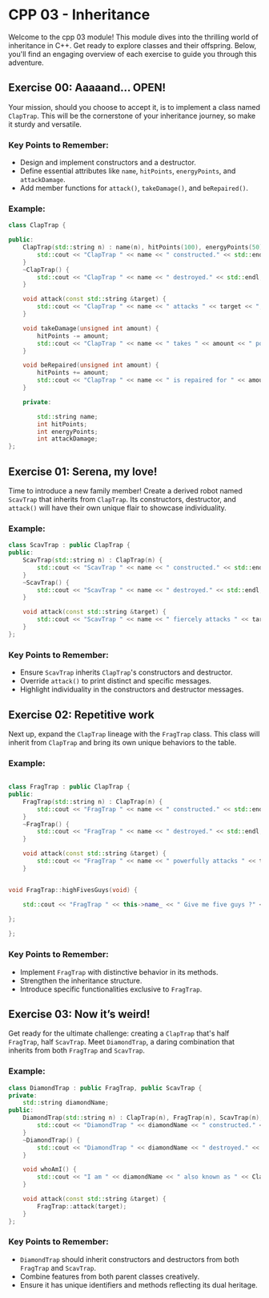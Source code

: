# CPP 03 - Inheritance

Welcome to the cpp 03 module! This module dives into the thrilling world of inheritance in C++. Get ready to explore classes and their offspring. Below, you'll find an engaging overview of each exercise to guide you through this adventure.

## Exercise 00: Aaaaand... OPEN!
Your mission, should you choose to accept it, is to implement a class named `ClapTrap`. This will be the cornerstone of your inheritance journey, so make it sturdy and versatile.

### Key Points to Remember:
- Design and implement constructors and a destructor.
- Define essential attributes like `name`, `hitPoints`, `energyPoints`, and `attackDamage`.
- Add member functions for `attack()`, `takeDamage()`, and `beRepaired()`.

### Example:
```cpp
class ClapTrap {

public:
    ClapTrap(std::string n) : name(n), hitPoints(100), energyPoints(50), attackDamage(20) {
        std::cout << "ClapTrap " << name << " constructed." << std::endl;
    }
    ~ClapTrap() {
        std::cout << "ClapTrap " << name << " destroyed." << std::endl;
    }

    void attack(const std::string &target) {
        std::cout << "ClapTrap " << name << " attacks " << target << ", causing " << attackDamage << " points of damage!" << std::endl;
    }

    void takeDamage(unsigned int amount) {
        hitPoints -= amount;
        std::cout << "ClapTrap " << name << " takes " << amount << " points of damage!" << std::endl;
    }

    void beRepaired(unsigned int amount) {
        hitPoints += amount;
        std::cout << "ClapTrap " << name << " is repaired for " << amount << " hit points!" << std::endl;
    }

    private:

        std::string name;
        int hitPoints;
        int energyPoints;
        int attackDamage;
};


```


## Exercise 01: Serena, my love!
Time to introduce a new family member! Create a derived robot named `ScavTrap` that inherits from `ClapTrap`. Its constructors, destructor, and `attack()` will have their own unique flair to showcase individuality.

### Example:
```cpp
class ScavTrap : public ClapTrap {
public:
    ScavTrap(std::string n) : ClapTrap(n) {
        std::cout << "ScavTrap " << name << " constructed." << std::endl;
    }
    ~ScavTrap() {
        std::cout << "ScavTrap " << name << " destroyed." << std::endl;
    }

    void attack(const std::string &target) {
        std::cout << "ScavTrap " << name << " fiercely attacks " << target << ", causing " << attackDamage << " points of damage!" << std::endl;
    }
};

```


### Key Points to Remember:
- Ensure `ScavTrap` inherits `ClapTrap`'s constructors and destructor.
- Override `attack()` to print distinct and specific messages.
- Highlight individuality in the constructors and destructor messages.

## Exercise 02: Repetitive work
Next up, expand the `ClapTrap` lineage with the `FragTrap` class. This class will inherit from `ClapTrap` and bring its own unique behaviors to the table.

### Example:
```cpp

class FragTrap : public ClapTrap {
public:
    FragTrap(std::string n) : ClapTrap(n) {
        std::cout << "FragTrap " << name << " constructed." << std::endl;
    }
    ~FragTrap() {
        std::cout << "FragTrap " << name << " destroyed." << std::endl;
    }

    void attack(const std::string &target) {
        std::cout << "FragTrap " << name << " powerfully attacks " << target << ", causing " << attackDamage << " points of damage!" << std::endl;
    }


void FragTrap::highFivesGuys(void) {

    std::cout << "FragTrap " << this->name_ << " Give me five guys ?" << std::endl;
    
};

};
```

### Key Points to Remember:
- Implement `FragTrap` with distinctive behavior in its methods.
- Strengthen the inheritance structure.
- Introduce specific functionalities exclusive to `FragTrap`.

## Exercise 03: Now it’s weird!
Get ready for the ultimate challenge: creating a `ClapTrap` that's half `FragTrap`, half `ScavTrap`. Meet `DiamondTrap`, a daring combination that inherits from both `FragTrap` and `ScavTrap`.

### Example:
```cpp
class DiamondTrap : public FragTrap, public ScavTrap {
private:
    std::string diamondName;
public:
    DiamondTrap(std::string n) : ClapTrap(n), FragTrap(n), ScavTrap(n), diamondName(n) {
        std::cout << "DiamondTrap " << diamondName << " constructed." << std::endl;
    }
    ~DiamondTrap() {
        std::cout << "DiamondTrap " << diamondName << " destroyed." << std::endl;
    }

    void whoAmI() {
        std::cout << "I am " << diamondName << " also known as " << ClapTrap::name << std::endl;
    }

    void attack(const std::string &target) {
        FragTrap::attack(target);
    }
};
```

### Key Points to Remember:
- `DiamondTrap` should inherit constructors and destructors from both `FragTrap` and `ScavTrap`.
- Combine features from both parent classes creatively.
- Ensure it has unique identifiers and methods reflecting its dual heritage.
